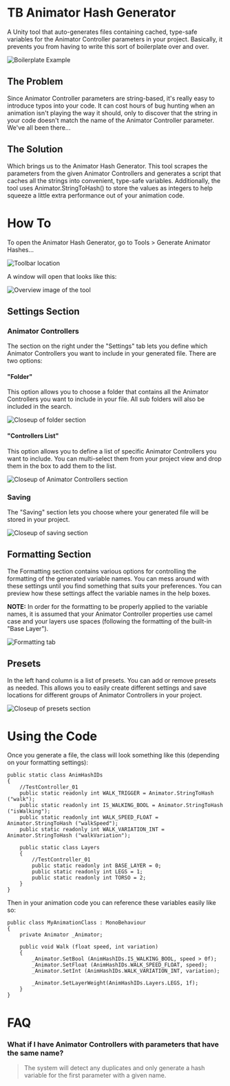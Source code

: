 # TB Animator Hash Generator
A Unity tool that auto-generates files containing cached, type-safe variables for the Animator Controller parameters in your project. Basically, it prevents you from having to write this sort of boilerplate over and over.

![Boilerplate Example](/Images/AHG_Boilerplate_Example_01.png?raw=true)

## The Problem
Since Animator Controller parameters are string-based, it's really easy to introduce typos into your code. It can cost hours of bug hunting when an animation isn't playing the way it should, only to discover that the string in your code doesn't match the name of the Animator Controller parameter. We've all been there...

## The Solution
Which brings us to the Animator Hash Generator. This tool scrapes the parameters from the given Animator Controllers and generates a script that caches all the strings into convenient, type-safe variables. Additionally, the tool uses Animator.StringToHash() to store the values as integers to help squeeze a little extra performance out of your animation code.

# How To
To open the Animator Hash Generator, go to Tools > Generate Animator Hashes...

![Toolbar location](/Images/AHG_Instructions_01.png?raw=true)

A window will open that looks like this:

![Overview image of the tool](/Images/AHG_Instructions_02.png?raw=true)

## Settings Section

### Animator Controllers
The section on the right under the "Settings" tab lets you define which Animator Controllers you want to include in your generated file. There are two options:
#### "Folder"
This option allows you to choose a folder that contains all the Animator Controllers you want to include in your file. All sub folders will also be included in the search.

![Closeup of folder section](/Images/AHG_Instructions_AnimatorControllers_Folder_01.png?raw=true)
	
#### "Controllers List"
This option allows you to define a list of specific Animator Controllers you want to include. You can multi-select them from your project view and drop them in the box to add them to the list.
	
![Closeup of Animator Controllers section](/Images/AHG_Instructions_AnimatorControllers_List_01.png?raw=true)

### Saving
The "Saving" section lets you choose where your generated file will be stored in your project.

![Closeup of saving section](/Images/AHG_Instructions_Saving_01.png?raw=true)

## Formatting Section
The Formatting section contains various options for controlling the formatting of the generated variable names. You can mess around with these settings until you find something that suits your preferences. You can preview how these settings affect the variable names in the help boxes.

**NOTE:** In order for the formatting to be properly applied to the variable names, it is assumed that your Animator Controller properties use camel case and your layers use spaces (following the formatting of the built-in "Base Layer").

![Formatting tab](/Images/AHG_Instructions_Formatting_01.png?raw=true)

## Presets
In the left hand column is a list of presets. You can add or remove presets as needed. This allows you to easily create different settings and save locations for different groups of Animator Controllers in your project.

![Closeup of presets section](/Images/AHG_Instructions_Presets_01.png?raw=true)

# Using the Code
Once you generate a file, the class will look something like this (depending on your formatting settings):
~~~~
public static class AnimHashIDs
{
	//TestController_01
	public static readonly int WALK_TRIGGER = Animator.StringToHash ("walk");
	public static readonly int IS_WALKING_BOOL = Animator.StringToHash ("isWalking");
	public static readonly int WALK_SPEED_FLOAT = Animator.StringToHash ("walkSpeed");
	public static readonly int WALK_VARIATION_INT = Animator.StringToHash ("walkVariation");
	
	public static class Layers
	{
		//TestController_01
		public static readonly int BASE_LAYER = 0;
		public static readonly int LEGS = 1;
		public static readonly int TORSO = 2;
	}
}
~~~~

Then in your animation code you can reference these variables easily like so:
~~~~
public class MyAnimationClass : MonoBehaviour
{
	private Animator _Animator;
	
	public void Walk (float speed, int variation)
	{
		_Animator.SetBool (AnimHashIDs.IS_WALKING_BOOL, speed > 0f);
		_Animator.SetFloat (AnimHashIDs.WALK_SPEED_FLOAT, speed);
		_Animator.SetInt (AnimHashIDs.WALK_VARIATION_INT, variation);
		
		_Animator.SetLayerWeight(AnimHashIDs.Layers.LEGS, 1f);
	}
}
~~~~

# FAQ
### What if I have Animator Controllers with parameters that have the same name?
> The system will detect any duplicates and only generate a hash variable for the first parameter with a given name.
